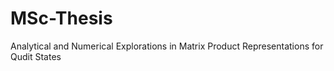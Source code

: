 # MSc-Thesis
Analytical and Numerical Explorations in Matrix Product Representations for Qudit States
